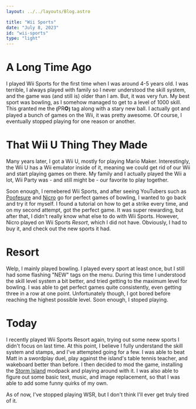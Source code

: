 ```yaml
---
layout: ../../layouts/Blog.astro

title: "Wii Sports"
date: "July 8, 2023"
id: "wii-sports"
type: "light"
---
```


# A Long Time Ago

I played Wii Sports for the first time when I was around 4-5 years old.
I was terrible, I always played with family so I never understood the skill system, and the game was (and still is) older than I am.
But, it was very fun.
My best sport was bowling, as I somehow managed to get to a level of 1000 skill.
This granted me the ⦗PR✪⦘ tag along with a stary new ball.
I actually got and played a bunch of games on the Wii, it was pretty awesome.
Of course, I eventually stopped playing for one reason or another.

# That Wii U Thing They Made

Many years later, I got a Wii U, mostly for playing Mario Maker.
Interestingly, the Wii U has a Wii emulator inside of it, meaning we could get rid of our Wii and start playing games on there.
My family and I actually played the Wii a lot, Wii Party was - and still might be - our favorite to play together.

Soon enough, I remebered Wii Sports, and after seeing YouTubers such as [Poofesure](https://www.youtube.com/@Poofesure) and [Nicro](https://www.youtube.com/@nicroveda) go for perfect games of bowling, I wanted to go back and try it for myself.
I found a tutorial on how to get a strike every time, and on my second attempt, got the perfect game.
It was super rewarding, but after that, I didn't really know what else to do with Wii Sports.
However, Nicro played on Wii Sports *Resort*, which I did not have.
Obviously, I had to buy it, and check out the new sports it had.

# Resort

Welp, I mainly played bowling.
I played every sport at least once, but I still had some flashing "NEW" tags on the menu.
During this time I understood the skill level system a bit better, and tried getting to the maximum level for bowling.
I was able to get perfect games quite consistently, even getting three in a row at one point.
Unfortunately though, I got bored before reaching the highest possible level.
Soon enough, I stoped playing.

# Today

I recently played Wii Sports Resort again, trying out some neew sports I didn't focus on last time.
At this point, I believe I fully understand the skill system and stamps, and I've attempted going for a few.
I was able to beat Matt in a swordplay duel, play against the island's table tennis teacher, and wakeboard better than before.
I then decided to mod the game, installing the [Storm Island](https://gamebanana.com/mods/322739) modpack and playing around with it.
I was also able to figure out some basic text, music, and image replacement, so that I was able to add some funny quirks of my own.

As of now, I've stopped playing WSR, but I don't think I'll ever get truly tired of it.